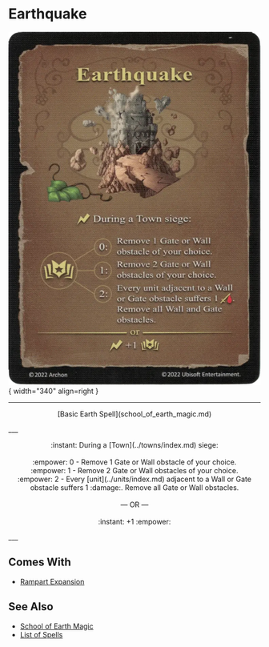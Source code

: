 # Earthquake

![Earthquake](../assets/spells-earthquake.webp){ width="340" align=right }

___
<p style="text-align: center;" markdown>[Basic Earth Spell](school_of_earth_magic.md)</p>
___
<p style="text-align: center;" markdown>:instant: During a [Town](../towns/index.md) siege:<br><br>:empower: 0 - Remove 1 Gate or Wall obstacle of your choice.<br>:empower: 1 - Remove 2 Gate or Wall obstacles of your choice.<br>:empower: 2 - Every [unit](../units/index.md) adjacent to a Wall or Gate obstacle suffers 1 :damage:. Remove all Gate or Wall obstacles.<br><br>— OR —<br><br>:instant: +1 :empower:</p>
___


## Comes With

- [Rampart Expansion](../content.md)


## See Also

- [School of Earth Magic](school_of_earth_magic.md)
- [List of Spells](index.md)
